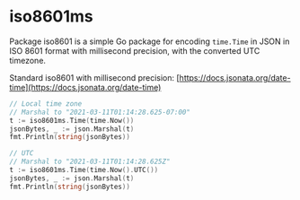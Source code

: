 # iso8601ms #

Package iso8601 is a simple Go package for encoding `time.Time` in JSON in ISO 8601
format with millisecond precision, with the converted UTC timezone.

Standard iso8601 with millisecond precision: [https://docs.jsonata.org/date-time](https://docs.jsonata.org/date-time)

```go
// Local time zone
// Marshal to "2021-03-11T01:14:28.625-07:00"
t := iso8601ms.Time(time.Now())
jsonBytes, _ := json.Marshal(t)
fmt.Println(string(jsonBytes))
```

```go
// UTC
// Marshal to "2021-03-11T01:14:28.625Z"
t := iso8601ms.Time(time.Now().UTC())
jsonBytes, _ := json.Marshal(t)
fmt.Println(string(jsonBytes))
```
